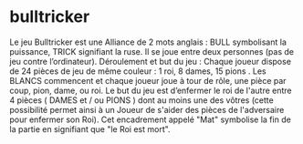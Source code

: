 # bulltricker
Le jeu Bulltricker est une Alliance de 2 mots anglais : BULL symbolisant la puissance, TRICK signifiant la ruse. 
Il se joue entre deux personnes (pas de jeu contre l’ordinateur).
Déroulement et but du jeu :
Chaque joueur dispose de 24 pièces de jeu de même couleur : 1 roi, 8 dames, 15 pions .
Les BLANCS commencent et chaque joueur joue à tour de rôle, une pièce par coup, pion, dame, ou roi. Le but du jeu est d’enfermer le roi de l'autre entre 4 pièces ( DAMES et / ou 
PIONS ) dont au moins une des vôtres (cette possibilité permet ainsi à un Joueur de s'aider des pièces de l'adversaire pour enfermer son Roi). Cet encadrement appelé "Mat" symbolise
la fin de la partie en signifiant que "le Roi est mort". 
